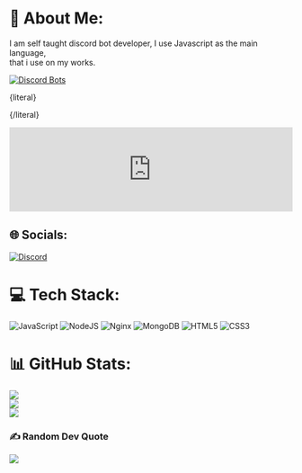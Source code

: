# 💫 About Me:
I am self taught discord bot developer, I use Javascript as the main language,<br>that i use on my works.

[![Discord Bots](https://top.gg/api/widget/upvotes/1027886191791579176.svg)](https://top.gg/bot/1027886191791579176)

{literal}
<script type="text/javascript" src="https://cdn.jsdelivr.net/gh/davidjbradshaw/iframe-resizer@master/js/iframeResizer.min.js"></script>
{/literal}
<iframe class="htframe" src="https://wl.hetrixtools.com/report/uptime/381e7c8f6cd040764d97a52227b61384/" width="100%" scrolling="no" style="border:none;" sandbox="allow-scripts allow-same-origin allow-popups" onload="iFrameResize([{log:false}],'.htframe')"></iframe>

## 🌐 Socials:
[![Discord](https://img.shields.io/badge/Discord-%237289DA.svg?logo=discord&logoColor=white)](htttps://discord.gg/https://eiomibot.xyz/support) 

# 💻 Tech Stack:
![JavaScript](https://img.shields.io/badge/javascript-%23323330.svg?style=for-the-badge&logo=javascript&logoColor=%23F7DF1E) ![NodeJS](https://img.shields.io/badge/node.js-6DA55F?style=for-the-badge&logo=node.js&logoColor=white) ![Nginx](https://img.shields.io/badge/nginx-%23009639.svg?style=for-the-badge&logo=nginx&logoColor=white) ![MongoDB](https://img.shields.io/badge/MongoDB-%234ea94b.svg?style=for-the-badge&logo=mongodb&logoColor=white) ![HTML5](https://img.shields.io/badge/html5-%23E34F26.svg?style=for-the-badge&logo=html5&logoColor=white) ![CSS3](https://img.shields.io/badge/css3-%231572B6.svg?style=for-the-badge&logo=css3&logoColor=white)
# 📊 GitHub Stats:
![](https://github-readme-stats.vercel.app/api?username=ShyShx&theme=tokyonight&hide_border=false&include_all_commits=true&count_private=false)<br/>
![](https://github-readme-streak-stats.herokuapp.com/?user=ShyShx&theme=tokyonight&hide_border=false)<br/>
![](https://github-readme-stats.vercel.app/api/top-langs/?username=ShyShx&theme=tokyonight&hide_border=false&include_all_commits=true&count_private=false&layout=compact)

### ✍️ Random Dev Quote
![](https://quotes-github-readme.vercel.app/api?type=vetical&theme=radical)
